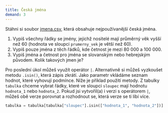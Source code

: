 ```yaml
---
title: Česká jména
demand: 3
---
```


Stáhni si soubor [jmena.csv](assets/jmena.csv), která obsahuje nejpoužívanější česká jména.

1. Vypiš všechny řádky se jmény, jejichž nositelé mají průměrný věk vyšší než 60 (hodnota ve sloupci `prumerny_vek` je větší než 60).
1. Vypiš pouze jména z těch řádků, kde četnost je mezi 80 000 a 100 000.
1. Vypiš jména a četnost pro jména se slovanským nebo hebrejským původem. Kolik takových jmen je?

Pro poslední úkol můžeš využít operátor `|`. Alternativně si můžeš vyzkoušet metodu `.isin()`, která zápis zkrátí. Jako parametr vkládáme seznam hodnot, které vyhovují podmínce. Níže je příklad použití metody. Z tabulky `tabulka` chceme vybrat řádky, které ve sloupci `sloupec` mají hodnotu `hodnota_1` nebo `hodnota_2`. Pokud jsi vytvořil(a) i verzi s operátorem `|`, můžeš obě verze porovnat a rozhodnout se, která verze se ti líbí více.

```python
tabulka = tabulka[tabulka["sloupec"].isin(["hodnota_1", "hodnota_2"])]
```
